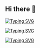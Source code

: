 ## Hi there 👋

<a href="https://git.io/typing-svg"><img src="https://readme-typing-svg.demolab.com?font=Fira+Code&size=24&pause=500&center=true&vCenter=true&multiline=true&repeat=false&width=700&height=120&lines=Hello%2C+I'm+Bawar;Software+Engineer+%7C+Full+Stack+Developer" alt="Typing SVG" /></a>

<a href="https://git.io/typing-svg"><img src="https://readme-typing-svg.demolab.com?font=Fira+Code&size=32&pause=500&center=true&vCenter=true&multiline=true&repeat=false&width=1024&height=120&lines=Hello%2C+I'm+Bawar;Software+Engineer+%7C+Full+Stack+Developer" alt="Typing SVG" /></a>

<a href="https://git.io/typing-svg"><img src="https://readme-typing-svg.demolab.com?font=Fira+Code&pause=1000&center=true&vCenter=true&multiline=true&repeat=false&width=1024&height=100&lines=Hello%2C+I'm+Bawar;Software+Engineer+%7C+Full+Stack+Developer" alt="Typing SVG" /></a>

<!--
**Back-xy/back-xy** is a ✨ _special_ ✨ repository because its `README.md` (this file) appears on your GitHub profile.

Here are some ideas to get you started:

- 🔭 I’m currently working on ...
- 🌱 I’m currently learning ...
- 👯 I’m looking to collaborate on ...
- 🤔 I’m looking for help with ...
- 💬 Ask me about ...
- 📫 How to reach me: ...
- 😄 Pronouns: ...
- ⚡ Fun fact: ...
-->
